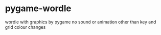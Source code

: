 # pygame-wordle
wordle with graphics by pygame no sound or animation other than key and grid colour changes
